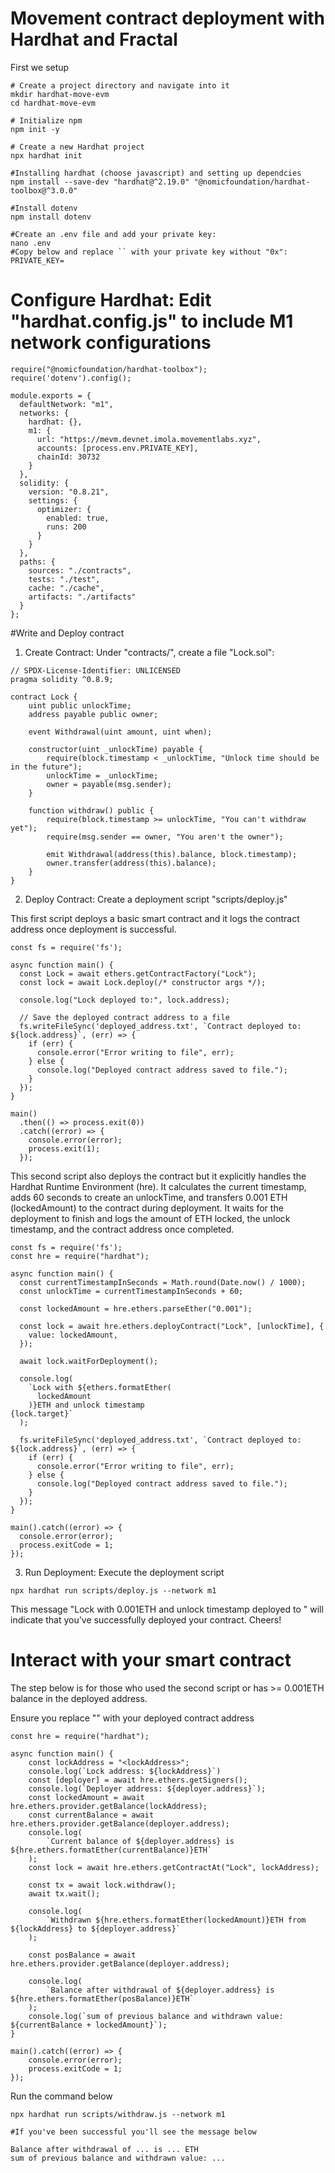 # Movement contract deployment with Hardhat and Fractal

First we setup

```shell
# Create a project directory and navigate into it
mkdir hardhat-move-evm
cd hardhat-move-evm

# Initialize npm
npm init -y

# Create a new Hardhat project
npx hardhat init

#Installing hardhat (choose javascript) and setting up dependcies
npm install --save-dev "hardhat@^2.19.0" "@nomicfoundation/hardhat-toolbox@^3.0.0"

#Install dotenv
npm install dotenv

#Create an .env file and add your private key:
nano .env
#Copy below and replace `` with your private key without "0x":
PRIVATE_KEY=
```

# Configure Hardhat: Edit "hardhat.config.js" to include M1 network configurations

```shell
require("@nomicfoundation/hardhat-toolbox");
require('dotenv').config();

module.exports = {
  defaultNetwork: "m1",
  networks: {
    hardhat: {},
    m1: {
      url: "https://mevm.devnet.imola.movementlabs.xyz",
      accounts: [process.env.PRIVATE_KEY],
      chainId: 30732
    }
  },
  solidity: {
    version: "0.8.21",
    settings: {
      optimizer: {
        enabled: true,
        runs: 200
      }
    }
  },
  paths: {
    sources: "./contracts",
    tests: "./test",
    cache: "./cache",
    artifacts: "./artifacts"
  }
};
```

#Write and Deploy contract
1. Create Contract: Under "contracts/", create a file "Lock.sol":

```shell
// SPDX-License-Identifier: UNLICENSED
pragma solidity ^0.8.9;

contract Lock {
    uint public unlockTime;
    address payable public owner;

    event Withdrawal(uint amount, uint when);

    constructor(uint _unlockTime) payable {
        require(block.timestamp < _unlockTime, "Unlock time should be in the future");
        unlockTime = _unlockTime;
        owner = payable(msg.sender);
    }

    function withdraw() public {
        require(block.timestamp >= unlockTime, "You can't withdraw yet");
        require(msg.sender == owner, "You aren't the owner");

        emit Withdrawal(address(this).balance, block.timestamp);
        owner.transfer(address(this).balance);
    }
}
```

2. Deploy Contract: Create a deployment script "scripts/deploy.js"

This first script deploys a basic smart contract and it logs the contract address once deployment is successful.
```shell
const fs = require('fs');

async function main() {
  const Lock = await ethers.getContractFactory("Lock");
  const lock = await Lock.deploy(/* constructor args */);

  console.log("Lock deployed to:", lock.address);

  // Save the deployed contract address to a file
  fs.writeFileSync('deployed_address.txt', `Contract deployed to: ${lock.address}`, (err) => {
    if (err) {
      console.error("Error writing to file", err);
    } else {
      console.log("Deployed contract address saved to file.");
    }
  });
}

main()
  .then(() => process.exit(0))
  .catch((error) => {
    console.error(error);
    process.exit(1);
  });
```

This second script also deploys the contract but it explicitly handles the Hardhat Runtime Environment (hre). It calculates the current timestamp, adds 60 seconds to create an unlockTime, and transfers 0.001 ETH (lockedAmount) to the contract during deployment. It waits for the deployment to finish and logs the amount of ETH locked, the unlock timestamp, and the contract address once completed.
```shell
const fs = require('fs');
const hre = require("hardhat");

async function main() {
  const currentTimestampInSeconds = Math.round(Date.now() / 1000);
  const unlockTime = currentTimestampInSeconds + 60;

  const lockedAmount = hre.ethers.parseEther("0.001");

  const lock = await hre.ethers.deployContract("Lock", [unlockTime], {
    value: lockedAmount,
  });

  await lock.waitForDeployment();

  console.log(
    `Lock with ${ethers.formatEther(
      lockedAmount
    )}ETH and unlock timestamp 
{lock.target}`
  );

  fs.writeFileSync('deployed_address.txt', `Contract deployed to: ${lock.address}`, (err) => {
    if (err) {
      console.error("Error writing to file", err);
    } else {
      console.log("Deployed contract address saved to file.");
    }
  });
}

main().catch((error) => {
  console.error(error);
  process.exitCode = 1;
});
```

3. Run Deployment: Execute the deployment script
```shell
npx hardhat run scripts/deploy.js --network m1
```
This message "Lock with 0.001ETH and unlock timestamp <some numbers> deployed to <contract address>" will indicate that you've successfully deployed your contract. Cheers!


# Interact with your smart contract
The step below is for those who used the second script or has >= 0.001ETH balance in the deployed address.

Ensure you replace "<lockAddress>" with your deployed contract address
```shell
const hre = require("hardhat");

async function main() {
    const lockAddress = "<lockAddress>";
    console.log(`Lock address: ${lockAddress}`)
    const [deployer] = await hre.ethers.getSigners();
    console.log(`Deployer address: ${deployer.address}`);
    const lockedAmount = await hre.ethers.provider.getBalance(lockAddress);
    const currentBalance = await hre.ethers.provider.getBalance(deployer.address);
    console.log(
        `Current balance of ${deployer.address} is ${hre.ethers.formatEther(currentBalance)}ETH`
    );
    const lock = await hre.ethers.getContractAt("Lock", lockAddress);

    const tx = await lock.withdraw();
    await tx.wait();

    console.log(
        `Withdrawn ${hre.ethers.formatEther(lockedAmount)}ETH from ${lockAddress} to ${deployer.address}`
    );

    const posBalance = await hre.ethers.provider.getBalance(deployer.address);

    console.log(
        `Balance after withdrawal of ${deployer.address} is ${hre.ethers.formatEther(posBalance)}ETH`
    );
    console.log(`sum of previous balance and withdrawn value: ${currentBalance + lockedAmount}`);
}

main().catch((error) => {
    console.error(error);
    process.exitCode = 1;
});
```

Run the command below
```shell
npx hardhat run scripts/withdraw.js --network m1
```
```shell
#If you've been successful you'll see the message below

Balance after withdrawal of ... is ... ETH
sum of previous balance and withdrawn value: ...
```
